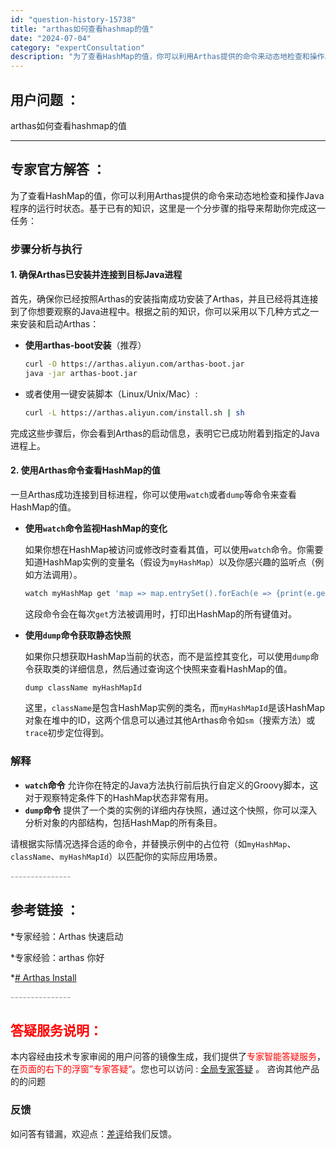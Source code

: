 ```yaml
---
id: "question-history-15738"
title: "arthas如何查看hashmap的值"
date: "2024-07-04"
category: "expertConsultation"
description: "为了查看HashMap的值，你可以利用Arthas提供的命令来动态地检查和操作Java程序的运行时状态。基于已有的知识，这里是一个分步骤的指导来帮助你完成这一任务：### 步骤分析与执行#### 1. 确保Arthas已安装并连接到目标Java进程首先，确保你已经按照Arthas的安装指南成功安装了"
---
```


## 用户问题 ：

arthas如何查看hashmap的值

---

## 专家官方解答 ：

为了查看HashMap的值，你可以利用Arthas提供的命令来动态地检查和操作Java程序的运行时状态。基于已有的知识，这里是一个分步骤的指导来帮助你完成这一任务：

### 步骤分析与执行

#### 1. 确保Arthas已安装并连接到目标Java进程

首先，确保你已经按照Arthas的安装指南成功安装了Arthas，并且已经将其连接到了你想要观察的Java进程中。根据之前的知识，你可以采用以下几种方式之一来安装和启动Arthas：

- **使用arthas-boot安装**（推荐）
  ```bash
  curl -O https://arthas.aliyun.com/arthas-boot.jar
  java -jar arthas-boot.jar
  ```
- 或者使用一键安装脚本（Linux/Unix/Mac）:
  ```bash
  curl -L https://arthas.aliyun.com/install.sh | sh
  ```

完成这些步骤后，你会看到Arthas的启动信息，表明它已成功附着到指定的Java进程上。

#### 2. 使用Arthas命令查看HashMap的值

一旦Arthas成功连接到目标进程，你可以使用`watch`或者`dump`等命令来查看HashMap的值。

- **使用`watch`命令监视HashMap的变化**

  如果你想在HashMap被访问或修改时查看其值，可以使用`watch`命令。你需要知道HashMap实例的变量名（假设为`myHashMap`）以及你感兴趣的监听点（例如方法调用）。

  ```bash
  watch myHashMap get 'map => map.entrySet().forEach(e => {print(e.getKey() + ": " + e.getValue());})'
  ```

  这段命令会在每次`get`方法被调用时，打印出HashMap的所有键值对。

- **使用`dump`命令获取静态快照**

  如果你只想获取HashMap当前的状态，而不是监控其变化，可以使用`dump`命令获取类的详细信息，然后通过查询这个快照来查看HashMap的值。

  ```bash
  dump className myHashMapId
  ```

  这里，`className`是包含HashMap实例的类名，而`myHashMapId`是该HashMap对象在堆中的ID，这两个信息可以通过其他Arthas命令如`sm`（搜索方法）或`trace`初步定位得到。

### 解释

- **`watch`命令** 允许你在特定的Java方法执行前后执行自定义的Groovy脚本，这对于观察特定条件下的HashMap状态非常有用。
- **`dump`命令** 提供了一个类的实例的详细内存快照，通过这个快照，你可以深入分析对象的内部结构，包括HashMap的所有条目。

请根据实际情况选择合适的命令，并替换示例中的占位符（如`myHashMap`、`className`、`myHashMapId`）以匹配你的实际应用场景。

<font color="#949494">---------------</font>

## 参考链接 ：

\*专家经验：Arthas 快速启动

\*专家经验：arthas 你好

\*[# Arthas Install](https://github.com/alibaba/arthas/tree/master/site/docs/doc/install-detail.md)

<font color="#949494">---------------</font>

## <font color="#FF0000">答疑服务说明：</font>

本内容经由技术专家审阅的用户问答的镜像生成，我们提供了<font color="#FF0000">专家智能答疑服务</font>，在<font color="#FF0000">页面的右下的浮窗”专家答疑“</font>。您也可以访问 : [全局专家答疑](https://answer.opensource.alibaba.com/docs/intro) 。 咨询其他产品的的问题

### 反馈

如问答有错漏，欢迎点：[差评](https://ai.nacos.io/user/feedbackByEnhancerGradePOJOID?enhancerGradePOJOId=16095)给我们反馈。
